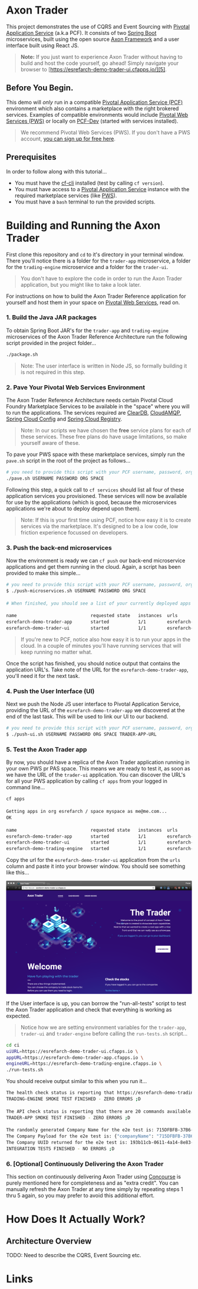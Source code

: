 # Axon Trader

This project demonstrates the use of CQRS and Event Sourcing with [Pivotal Application Service][11] (a.k.a PCF). It consists of two [Spring Boot][9] microservices, built using the open source [Axon Framework][10] and a user interface built using React  JS.

> __Note:__ If you just want to experience Axon Trader without having to build and host the code yourself, go ahead! Simply navigate your browser to [https://esrefarch-demo-trader-ui.cfapps.io/][5].

## Before You Begin.

This demo will *only* run in a compatible [Pivotal Application Service (PCF)][11] environment which also contains a marketplace with the right brokered services. Examples of compatible environments would include [Pivotal Web Services (PWS)][6] or locally on [PCF-Dev][7] (started with services installed). 

> We recommend Pivotal Web Services (PWS). If you don't have a PWS account, [you can sign up for free here][6].

## Prerequisites

In order to follow along with this tutorial...

- You must have the [cf-cli][8] installed (test by calling `cf version`).
- You must have access to a [Pivotal Application Service][11] instance with the required marketplace services (like [PWS][6]).
- You must have a `bash` terminal to run the provided scripts.

# Building and Running the Axon Trader

First clone this repository and `cd` to it's directory in your terminal window. There you'll notice there is a folder for the `trader-app` microservice, a folder for the `trading-engine` microservice and a folder for the `trader-ui`.

> You don't have to explore the code in order to run the Axon Trader application, but you might like to take a look later.

For instructions on how to build the Axon Trader Reference application for yourself and host them in your space on [Pivotal Web Services][6], read on.


### 1. Build the Java JAR packages

To obtain Spring Boot JAR's for the `trader-app` and `trading-engine` microservices of the Axon Trader Reference Architecture run the following script provided in the project folder...

```bash
./package.sh
```

> Note: The user interface is written in Node JS, so formally building it is not required in this step.

### 2. Pave Your Pivotal Web Services Environment

The Axon Trader Reference Architecture needs certain Pivotal Cloud Foundry Marketplace Services to be available in the "space" where you will to run the applications. The services required are [ClearDB][1], [CloudAMQP][2], [Spring Cloud Config][3] and [Spring Cloud Registry][4].

> Note: In our scripts we have chosen the __free__ service plans for each of these services. These free plans do have usage limitations, so make yourself aware of these.

To pave your PWS space with these marketplace services, simply run the `pave.sh` script in the root of the project as follows... 

```bash
# you need to provide this script with your PCF username, password, org and space...
./pave.sh USERNAME PASSWORD ORG SPACE
```

Following this step, a quick call to `cf services` should list all four of these application services you provisioned. These services will now be available for use by the applications (which is good, because the microservices applications we're about to deploy depend upon them).

> Note: If this is your first time using PCF, notice how easy it is to create services via the marketplace. It's designed to be a low code, low friction experience focussed on developers.

### 3. Push the back-end microservices

Now the environment is ready we can `cf push` our back-end microservice applications and get them running in the cloud. Again, a script has been provided to make this simple... 

```bash
# you need to provide this script with your PCF username, password, org and space...
$ ./push-microservices.sh USERNAME PASSWORD ORG SPACE

# When finished, you should see a list of your currently deployed apps and their URL's...

name                            requested state   instances  urls
esrefarch-demo-trader-app       started           1/1        esrefarch-demo-trader-app.cfapps.io
esrefarch-demo-trader-ui        started           1/1        esrefarch-demo-trader-ui.cfapps.io
```

> If you're new to PCF, notice also how easy it is to run your apps in the cloud. In a couple of minutes you'll have running services that will keep running no matter what.

Once the script has finished, you should notice output that contains the application URL's. Take note of the URL for the `esrefarch-demo-trader-app`, you'll need it for the next task.

### 4. Push the User Interface (UI)

Next we push the Node JS user interface to Pivotal Application Service, providing the URL of the `esrefarch-demo-trader-app` we discovered at the end of the last task. This will be used to link our UI to our backend. 

```bash
# you need to provide this script with your PCF username, password, org, space and trader-app-url ()...
$ ./push-ui.sh USERNAME PASSWORD ORG SPACE TRADER-APP-URL
```

### 5. Test the Axon Trader app


By now, you should have a replica of the Axon Trader application running in your own PWS pr PAS space. This means we are ready to test it, as soon as we have the URL of the `trader-ui` application. You can discover the URL's for all your PWS application by calling `cf apps` from your logged in command line...

```bash
cf apps

Getting apps in org esrefarch / space myspace as me@me.com...
OK

name                            requested state   instances  urls
esrefarch-demo-trader-app       started           1/1        esrefarch-demo-trader-app.cfapps.io
esrefarch-demo-trader-ui        started           1/1        esrefarch-demo-trader-ui.cfapps.io
esrefarch-demo-trading-engine   started           1/1        esrefarch-demo-trading-engine.cfapps.io
```

Copy the url for the `esrefarch-demo-trader-ui` application from the `urls` column and paste it into your browser window. You should see something like this...

![Axon Trader][12]

If the User interface is up, you can borrow the "run-all-tests" script to test the Axon Trader application and check that everything is working as expected. 

> Notice how we are setting environment variables for the `trader-app`, `trader-ui` and `trader-engine` before calling the `run-tests.sh` script...

```bash
cd ci
uiURL=https://esrefarch-demo-trader-ui.cfapps.io \
appURL=https://esrefarch-demo-trader-app.cfapps.io \
engineURL=https://esrefarch-demo-trading-engine.cfapps.io \
./run-tests.sh 
```

You should receive output similar to this when you run it...

````bash
The health check status is reporting that https://esrefarch-demo-trading-engine.cfapps.io is UP
TRADING-ENGINE SMOKE TEST FINISHED - ZERO ERRORS ;D

The API check status is reporting that there are 20 commands available.
TRADER-APP SMOKE TEST FINISHED - ZERO ERRORS ;D

The randomly generated Company Name for the e2e test is: 715DFBFB-37B6-44A5-8F59-77C31622E58E
The Company Payload for the e2e test is: {"companyName": "715DFBFB-37B6-44A5-8F59-77C31622E58E", "companyValue": "1337", "amountOfShares": "42"}
The Company UUID returned for the e2e test is: 193b11cb-0611-4a14-8e83-3f29226b5eeb
INTEGRATION TESTS FINISHED - NO ERRORS ;D
````

### 6. [Optional] Continuously Delivering the Axon Trader

This section on continuously delivering Axon Trader using [Concourse][13] is purely mentioned here for completeness and as "extra credit". You can manually refresh the Axon Trader at any time simply by repeating steps 1 thru 5 again, so you may prefer to avoid this additional effort.



# How Does It Actually Work?

## Architecture Overview

TODO: Need to describe the CQRS, Event Sourcing etc.


# Links

[1]: https://docs.run.pivotal.io/marketplace/services/cleardb.html
[2]: https://docs.run.pivotal.io/marketplace/services/cloudamqp.html
[3]: https://docs.pivotal.io/spring-cloud-services/2-0/common/config-server/index.html
[4]: https://docs.pivotal.io/spring-cloud-services/2-0/common/service-registry/index.html
[5]: https://esrefarch-demo-trader-ui.cfapps.io/
[6]: https://run.pivotal.io/
[7]: https://pivotal.io/pcf-dev
[8]: https://docs.cloudfoundry.org/cf-cli/install-go-cli.html
[9]: http://projects.spring.io/spring-boot/
[10]: http://www.axonframework.org/
[11]: https://pivotal.io/platform/pivotal-application-service
[12]: /images/AxonTrader-UI-001.png
[13]: https://concourse-ci.org/
